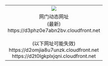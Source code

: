﻿<table>
  <tr></tr>
  <tr><td colspan=2 align=center><img src="https://d3phz0e7abn2bv.cloudfront.net/Up/oGate.jpg" /></td></tr>
  <tr><td colspan=2 align=center>网门动态网址<br/>(最新)
<br>https://d3phz0e7abn2bv.cloudfront.net
<br/><br/>(以下网址可能失效)
<br>https://d2omjia8u7unzk.cloudfront.net
<br>https://d2t0lgkplxjqni.cloudfront.net
    </td>
  </tr>
</table>
